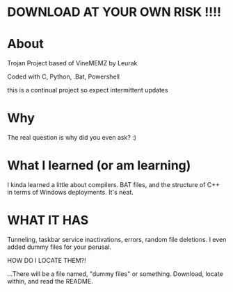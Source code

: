 # DOWNLOAD AT YOUR OWN RISK ‼️‼️

# About
Trojan Project based of VineMEMZ by Leurak

Coded with C, Python, .Bat, Powershell

this is a continual project so expect intermittent updates

# Why

The real question is why did you even ask? :)

# What I learned (or am learning)

I kinda learned a little about compilers. BAT files, and the structure of C++ in terms of Windows deployments. It's neat.

# WHAT IT HAS

Tunneling, taskbar service inactivations, errors, random file deletions. I even added dummy files for your perusal.

HOW DO I LOCATE THEM?!

...There will be a file named, "dummy files" or something. Download, locate within, and read the README.

